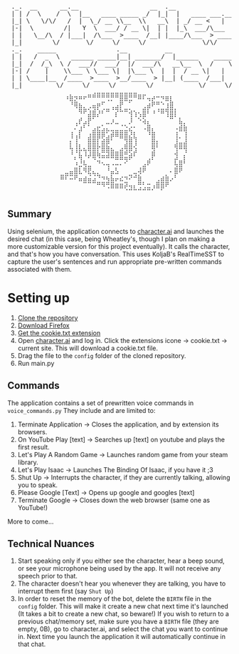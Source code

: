 
<pre>
 ._.  __      __.__                   __  .__                       ._. 
 | | /  \    /  \  |__   ____ _____ _/  |_|  |   ____ ___.__.       | | 
 |_| \   \/\/   /  |  \_/ __ \\__  \\   __\  | _/ __ <   |  |       |_| 
 |-|  \        /|   Y  \  ___/ / __ \|  | |  |_\  ___/\___  |       |-| 
 | |   \__/\  / |___|  /\___  >____  /__| |____/\___  > ____|       | | 
 |_|        \/       \/     \/     \/               \/\/            |_| 
 ._.    _____                .__          __                 __     ._. 
 | |   /  _  \   ______ _____|__| _______/  |______    _____/  |_   | | 
 |_|  /  /_\  \ /  ___//  ___/  |/  ___/\   __\__  \  /    \   __\  |_| 
 |-| /    |    \\___ \ \___ \|  |\___ \  |  |  / __ \|   |  \  |    |-| 
 | | \____|__  /____  >____  >__/____  > |__| (____  /___|  /__|    | | 
 |_|         \/     \/     \/        \/            \/     \/        |_| 
              ⠀⠀⡀⠀⠀⠀⣀⣠⣤⣤⣤⣤⣤⣤⣤⣤⣤⣀⣀⠀⠀⠀⠀⠀⠀⠀⠀⠀
              ⠀⠘⢿⣝⠛⠋⠉⠉⠉⣉⠩⠍⠉⣿⠿⡭⠉⠛⠃⠲⣞⣉⡙⠿⣇⠀⠀⠀
              ⠀⠀⠈⠻⣷⣄⡠⢶⡟⢁⣀⢠⣴⡏⣀⡀⠀⠀⣠⡾⠋⢉⣈⣸⣿⡀⠀⠀
              ⠀⠀⠀⠀⠙⠋⣼⣿⡜⠃⠉⠀⡎⠉⠉⢺⢱⢢⣿⠃⠘⠈⠛⢹⣿⡇⠀⠀
              ⠀⠀⠀⢀⡞⣠⡟⠁⠀⠀⣀⡰⣀⠀⠀⡸⠀⠑⢵⡄⠀⠀⠀⠀⠉⠀⣧⡀
              ⠀⠀⠀⠌⣰⠃⠁⣠⣖⣡⣄⣀⣀⣈⣑⣔⠂⠀⠠⣿⡄⠀⠀⠀⠀⠠⣾⣷
              ⠀⠀⢸⢠⡇⠀⣰⣿⣿⡿⣡⡾⠿⣿⣿⣜⣇⠀⠀⠘⣿⠀⠀⠀⠀⢸⡀⢸
              ⠀⠀⡆⢸⡀⠀⣿⣿⡇⣾⡿⠁⠀⠀⣹⣿⢸⠀⠀⠀⣿⡆⠀⠀⠀⣸⣤⣼
              ⠀⠀⢳⢸⡧⢦⢿⣿⡏⣿⣿⣦⣀⣴⣻⡿⣱⠀⠀⠀⣻⠁⠀⠀⠀⢹⠛⢻
              ⠀⠀⠈⡄⢷⠘⠞⢿⠻⠶⠾⠿⣿⣿⣭⡾⠃⠀⠀⢀⡟⠀⠀⠀⠀⣹⠀⡆
              ⠀⠀⠀⠰⣘⢧⣀⠀⠙⠢⢤⠠⠤⠄⠊⠀⠀⠀⣠⠟⠀⠀⠀⠀⠀⢧⣿⠃
              ⠀⣀⣤⣿⣇⠻⣟⣄⡀⠀⠘⣤⣣⠀⠀⠀⣀⢼⠟⠀⠀⠀⠀⠀⠄⣿⠟⠀
              ⠿⠏⠭⠟⣤⣴⣬⣨⠙⠲⢦⣧⡤⣔⠲⠝⠚⣷⠀⠀⠀⢀⣴⣷⡠⠃⠀⠀
              ⠀⠀⠀⠀⠀⠉⠉⠉⠛⠻⢛⣿⣶⣶⡽⢤⡄⢛⢃⣒⢠⣿⣿⠟⠀⠀⠀⠀
              ⠀⠀⠀⠀⠀⠀⠀⠀⠀⠀⠀⠀⠀⠀⠈⠉⠉⠉⠉⠉⠁⠀⠁⠀⠀⠀⠀⠀
</pre>

## Summary
Using selenium, the application connects to [character.ai](https://www.character.ai) and launches the desired chat 
(in this case, being Wheatley's, though I plan on making a more customizable version for this project eventually). 
It calls the character, and that's how you have conversation. This uses KoljaB's RealTimeSST to capture the user's sentences
and run appropriate pre-written commands associated with them.

# Setting up
1. [Clone the repository](https://github.com/vorkutavorkutlag/wheatley-assistant.git)
2. [Download Firefox](https://www.mozilla.org/en-US/firefox/new/)
3. [Get the cookie.txt extension](https://addons.mozilla.org/en-US/firefox/addon/cookies-txt/)
4. Open [character.ai](https://www.character.ai) and log in. Click the extensions icone -> cookie.txt -> current site. This will download a cookie.txt file.
5. Drag the file to the `config` folder of the cloned repository.
6. Run main.py

## Commands 
The application contains a set of prewritten voice commands in `voice_commands.py`
They include and are limited to:
1. Terminate Application -> Closes the application, and by extension its browsers.
2. On YouTube Play [text] -> Searches up [text] on youtube and plays the first result.
3. Let's Play A Random Game -> Launches random game from your steam library.
4. Let's Play Isaac -> Launches The Binding Of Isaac, if you have it ;3
5. Shut Up -> Interrupts the character, if they are currently talking, allowing you to speak.
6. Please Google [Text] -> Opens up google and googles [text]
7. Terminate Google -> Closes down the web browser (same one as YouTube!)

More to come...

## Technical Nuances
1. Start speaking only if you either see the character, hear a beep sound, or see your microphone being used by the app. It will not receive any speech prior to that.
2. The character doesn't hear you whenever they are talking, you have to interrupt them first (say `Shut Up`)
3. In order to reset the memory of the bot, delete the `BIRTH` file in the `config` folder. This will make it create a new chat next time it's launched (It takes a bit to create a new chat, so beware!) If you wish to return to a previous chat/memory set, make sure you have a `BIRTH` file (they are empty, 0B), go to character.ai, and select the chat you want to continue in. Next time you launch the application it will automatically continue in that chat.
